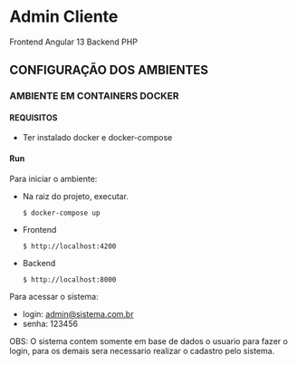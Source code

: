 # Admin Cliente

Frontend Angular 13
Backend PHP

## CONFIGURAÇÃO DOS AMBIENTES

### AMBIENTE EM CONTAINERS DOCKER

#### REQUISITOS

- Ter instalado docker e docker-compose
#### Run

Para iniciar o ambiente:

- Na raiz do projeto, executar.

    ```
    $ docker-compose up
    ```
- Frontend
     ```
    $ http://localhost:4200
    ```
- Backend
     ```
    $ http://localhost:8000
    ```

Para acessar o sistema:

- login: admin@sistema.com.br
- senha: 123456

OBS: O sistema contem somente em base de dados o usuario para fazer o login, para os demais sera necessario realizar o cadastro pelo sistema.

